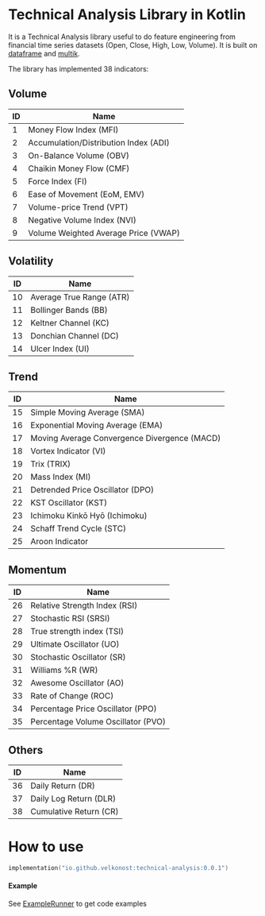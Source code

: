 # Technical Analysis Library in Kotlin

It is a Technical Analysis library useful to do feature engineering from financial time series datasets (Open, Close, High, Low, Volume). It is built on [dataframe](https://github.com/Kotlin/dataframe) and [multik](https://github.com/Kotlin/multik).

The library has implemented 38 indicators:

## Volume


ID | Name
-- |--
1 | Money Flow Index (MFI)
2 | Accumulation/Distribution Index (ADI)
3 | On-Balance Volume (OBV)
4 | Chaikin Money Flow (CMF)
5 | Force Index (FI)
6 | Ease of Movement (EoM, EMV)
7 | Volume-price Trend (VPT)
8 | Negative Volume Index (NVI)
9 | Volume Weighted Average Price (VWAP)

## Volatility

ID | Name
-- |--
10 | Average True Range (ATR)
11 | Bollinger Bands (BB)
12 | Keltner Channel (KC)
13 | Donchian Channel (DC)
14 | Ulcer Index (UI)

## Trend

ID | Name
-- |--
15 | Simple Moving Average (SMA)
16 | Exponential Moving Average (EMA)
17 | Moving Average Convergence Divergence (MACD)
18 | Vortex Indicator (VI)
19 | Trix (TRIX)
20 | Mass Index (MI)
21 | Detrended Price Oscillator (DPO)
22 | KST Oscillator (KST) 
23 | Ichimoku Kinkō Hyō (Ichimoku)
24 | Schaff Trend Cycle (STC) 
25 | Aroon Indicator 

## Momentum

ID | Name
-- |--
26 | Relative Strength Index (RSI)
27 | Stochastic RSI (SRSI)
28 | True strength index (TSI)
29 | Ultimate Oscillator (UO)
30 | Stochastic Oscillator (SR)
31 | Williams %R (WR)
32 | Awesome Oscillator (AO)
33 | Rate of Change (ROC)
34 | Percentage Price Oscillator (PPO)
35 | Percentage Volume Oscillator (PVO)

## Others

ID | Name
-- |-- 
36 | Daily Return (DR)
37 | Daily Log Return (DLR)
38 | Cumulative Return (CR) 

# How to use
```kotlin
implementation("io.github.velkonost:technical-analysis:0.0.1")
```

#### Example

See [ExampleRunner](https://github.com/Velkonost/technical-analysis/blob/master/technical-analysis/src/main/kotlin/velkonost/technical/analysis/example/ExampleRunner.kt) to get code examples
